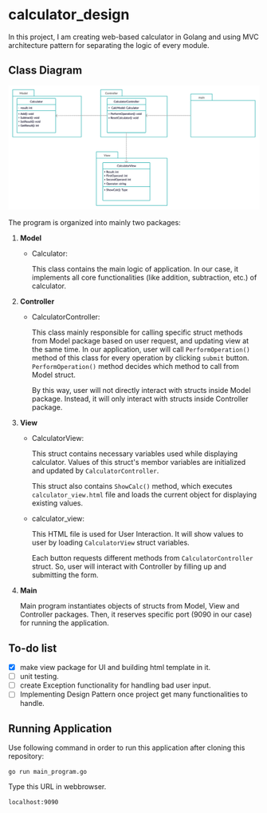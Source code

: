 # calculator_design

In this project, I am creating web-based calculator in Golang and using MVC architecture pattern for separating the logic of every module.

## Class Diagram

![class diagram](calculator_design_2.png "Title")

The program is organized into mainly two packages:

1. **Model**
    * Calculator:  
      
      This class contains the main logic of application. In our case, it implements all core functionalities (like addition, subtraction, etc.) of calculator.
2. **Controller**
    * CalculatorController:  
       
        This class mainly responsible for calling specific struct methods from Model package based on user request, and updating view at the same time. In our application, user will call `PerformOperation()` method of this class for every operation by clicking `submit` button. `PerformOperation()` method decides which method to call from Model struct.

        By this way, user will not directly interact with structs inside Model package. Instead, it will only interact with structs inside Controller package.
3. **View**
    * CalculatorView:

        This struct contains necessary variables used while displaying calculator. Values of this struct's membor variables are initialized and updated by `CalculatorController`.

        This struct also contains `ShowCalc()` method, which executes `calculator_view.html` file and loads the current object for displaying existing values. 

    * calculator_view:

        This HTML file is used for User Interaction. It will show values to user by loading `CalculatorView` struct variables.

        Each button requests different methods from `CalculatorController` struct. So, user will interact with Controller by filling up and submitting the form.
4. **Main**  
  
   Main program instantiates objects of structs from Model, View and Controller packages. Then, it reserves specific port (9090 in our case) for running the application.

## To-do list

- [x] make view package for UI and building html template in it.
- [ ] unit testing.
- [ ] create Exception functionality for handling bad user input.
- [ ] Implementing Design Pattern once project get many functionalities to handle.

## Running Application

Use following command in order to run this application after cloning this repository:
```
go run main_program.go
```
Type this URL in webbrowser.
```
localhost:9090
```
